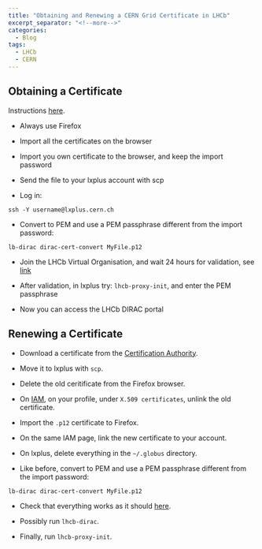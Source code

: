 ```yaml
---
title: "Obtaining and Renewing a CERN Grid Certificate in LHCb"
excerpt_separator: "<!--more-->"
categories:
  - Blog
tags:
  - LHCb
  - CERN
---
```


## Obtaining a Certificate

Instructions [here](https://twiki.cern.ch/twiki/bin/view/LHCb/FAQ/Certificate).

- Always use Firefox

- Import all the certificates on the browser

- Import you own certificate to the browser, and keep the import password

- Send the file to your lxplus account with scp

- Log in: 

```
ssh -Y username@lxplus.cern.ch
```

- Convert to PEM and use a PEM passphrase different from the import password: 

```
lb-dirac dirac-cert-convert MyFile.p12
```

- Join the LHCb Virtual Organisation, and wait 24 hours for validation, see [link](https://twiki.cern.ch/twiki/bin/view/LHCb/FAQ/Certificate)

- After validation, in lxplus try: `lhcb-proxy-init`, and enter the PEM passphrase

- Now you can access the LHCb DIRAC portal

## Renewing a Certificate

- Download a certificate from the [Certification Authority](https://ca.cern.ch/ca/).

- Move it to lxplus with `scp`.

- Delete the old ceritificate from the Firefox browser.

- On [IAM](https://lhcb-auth.cern.ch/), on your profile, under `X.509 certificates`, unlink the old certificate.

- Import the `.p12` certificate to Firefox.

- On the same IAM page, link the new certificate to your account.

- On lxplus, delete everything in the `~/.globus` directory.

- Like before, convert to PEM and use a PEM passphrase different from the import password: 

```
lb-dirac dirac-cert-convert MyFile.p12
```
- Check that everything works as it should [here](https://cern.service-now.com/service-portal?id=kb_article&n=KB0003774).

- Possibly run `lhcb-dirac`.

- Finally, run `lhcb-proxy-init`.
